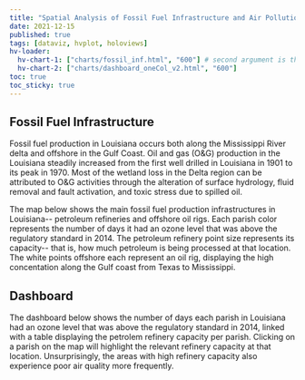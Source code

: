 ```yaml
---
title: "Spatial Analysis of Fossil Fuel Infrastructure and Air Pollution"
date: 2021-12-15
published: true
tags: [dataviz, hvplot, holoviews]
hv-loader:
  hv-chart-1: ["charts/fossil_inf.html", "600"] # second argument is the height
  hv-chart-2: ["charts/dashboard_oneCol_v2.html", "600"]
toc: true
toc_sticky: true
---
```

## Fossil Fuel Infrastructure

Fossil fuel production in Louisiana occurs both along the Mississippi River delta and offshore in the Gulf Coast. Oil and gas (O&G) production in the Louisiana steadily increased from the first well drilled in Louisiana in 1901 to its peak in 1970. Most of the wetland loss in the Delta region can be attributed to O&G activities through the alteration of surface hydrology, fluid removal and fault activation, and toxic stress due to spilled oil.

The map below shows the main fossil fuel production infrastructures in Louisiana-- petroleum refineries and offshore oil rigs. Each parish color represents the number of days it had an ozone level that was above the regulatory standard in 2014. The petroleum refinery point size represents its capacity-- that is, how much petroleum is being processed at that location. The white points offshore each represent an oil rig, displaying the high concentation along the Gulf coast from Texas to Mississippi. 

<div id="hv-chart-1"></div>

## Dashboard

The dashboard below shows the number of days each parish in Louisiana had an ozone level that was above the regulatory standard in 2014, linked with a table displaying the petrolem refinery capacity per parish. Clicking on a parish on the map will highlight the relevant refinery capacity at that location. Unsurprisingly, the areas with high refinery capacity also experience poor air quality more frequently.

<div id="hv-chart-2"></div>



